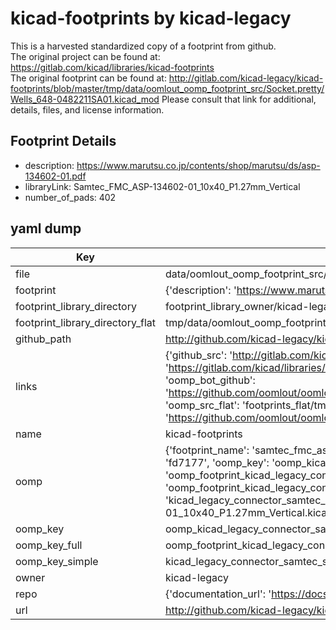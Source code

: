 # kicad-footprints by kicad-legacy  
This is a harvested standardized copy of a footprint from github.  
The original project can be found at:  
https://gitlab.com/kicad/libraries/kicad-footprints  
The original footprint can be found at:
http://gitlab.com/kicad-legacy/kicad-footprints/blob/master/tmp/data/oomlout_oomp_footprint_src/Socket.pretty/Wells_648-0482211SA01.kicad_mod
Please consult that link for additional, details, files, and license information.  
## Footprint Details
* description: https://www.marutsu.co.jp/contents/shop/marutsu/ds/asp-134602-01.pdf  
* libraryLink: Samtec_FMC_ASP-134602-01_10x40_P1.27mm_Vertical  
* number_of_pads: 402  
## yaml dump  
| Key | Value |  
| --- | --- |  
| file | data/oomlout_oomp_footprint_src/kicad-footprints/Connector_Samtec.pretty/Samtec_FMC_ASP-134602-01_10x40_P1.27mm_Vertical.kicad_mod |  
| footprint | {'description': 'https://www.marutsu.co.jp/contents/shop/marutsu/ds/asp-134602-01.pdf', 'libraryLink': 'Samtec_FMC_ASP-134602-01_10x40_P1.27mm_Vertical', 'number_of_pads': 402} |  
| footprint_library_directory | footprint_library_owner/kicad-legacy_kicad-footprints |  
| footprint_library_directory_flat | tmp/data/oomlout_oomp_footprint_src/footprints_flat/kicad_legacy_connector_samtec_samtec_fmc_asp_134602_01_10x40_p1_27mm_vertical/working |  
| github_path | http://github.com/kicad-legacy/kicad-footprints/blob/master/tmp/data/oomlout_oomp_footprint_src/Connector_Samtec.pretty/Samtec_FMC_ASP-134602-01_10x40_P1.27mm_Vertical.kicad_mod |  
| links | {'github_src': 'http://gitlab.com/kicad-legacy/kicad-footprints/blob/master/tmp/data/oomlout_oomp_footprint_src/Socket.pretty/Wells_648-0482211SA01.kicad_mod', 'github_src_repo': 'https://gitlab.com/kicad/libraries/kicad-footprints', 'oomp_bot': 'tmp/data/oomlout_oomp_footprint_src/footprints/kicad_legacy_connector_samtec_samtec_fmc_asp_134602_01_10x40_p1_27mm_vertical/working', 'oomp_bot_github': 'https://github.com/oomlout/oomlout_oomp_footprint_bot/tree/main/tmp/data/oomlout_oomp_footprint_src/footprints/kicad_legacy_connector_samtec_samtec_fmc_asp_134602_01_10x40_p1_27mm_vertical/working', 'oomp_src_flat': 'footprints_flat/tmp/data/oomlout_oomp_footprint_src/footprints_flat/kicad_legacy_connector_samtec_samtec_fmc_asp_134602_01_10x40_p1_27mm_vertical/working', 'oomp_src_flat_github': 'https://github.com/oomlout/oomlout_oomp_footprint_src/tree/main/tmp/data/oomlout_oomp_footprint_src/footprints_flat/kicad_legacy_connector_samtec_samtec_fmc_asp_134602_01_10x40_p1_27mm_vertical/working'} |  
| name | kicad-footprints |  
| oomp | {'footprint_name': 'samtec_fmc_asp_134602_01_10x40_p1_27mm_vertical', 'library_name': 'connector_samtec', 'md5': 'fd7177dd4f76d52300c6f8fad2910bdd', 'md5_10': 'fd7177dd4f', 'md5_5': 'fd717', 'md5_6': 'fd7177', 'oomp_key': 'oomp_kicad_legacy_connector_samtec_samtec_fmc_asp_134602_01_10x40_p1_27mm_vertical', 'oomp_key_extra': 'oomp_footprint_kicad_legacy_connector_samtec_samtec_fmc_asp_134602_01_10x40_p1_27mm_vertical', 'oomp_key_full': 'oomp_footprint_kicad_legacy_connector_samtec_samtec_fmc_asp_134602_01_10x40_p1_27mm_vertical_fd7177', 'oomp_key_simple': 'kicad_legacy_connector_samtec_samtec_fmc_asp_134602_01_10x40_p1_27mm_vertical', 'original_filename': 'data/oomlout_oomp_footprint_src/kicad-footprints/Connector_Samtec.pretty/Samtec_FMC_ASP-134602-01_10x40_P1.27mm_Vertical.kicad_mod', 'owner_name': 'kicad_legacy'} |  
| oomp_key | oomp_kicad_legacy_connector_samtec_samtec_fmc_asp_134602_01_10x40_p1_27mm_vertical |  
| oomp_key_full | oomp_footprint_kicad_legacy_connector_samtec_samtec_fmc_asp_134602_01_10x40_p1_27mm_vertical |  
| oomp_key_simple | kicad_legacy_connector_samtec_samtec_fmc_asp_134602_01_10x40_p1_27mm_vertical |  
| owner | kicad-legacy |  
| repo | {'documentation_url': 'https://docs.github.com/rest/repos/repos#get-a-repository', 'message': 'Not Found'} |  
| url | http://github.com/kicad-legacy/kicad-footprints |  

